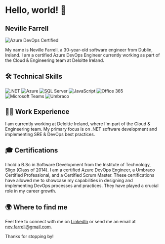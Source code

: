 # Hello, world! 👋

## Neville Farrell

![Azure DevOps Certified](https://img.shields.io/badge/Azure%20DevOps-Certified-blue?style=for-the-badge&logo=microsoft-azure)

My name is Neville Farrell, a 30-year-old software engineer from Dublin, Ireland. I am a certified Azure DevOps Engineer currently working as part of the Cloud & Engineering team at Deloitte Ireland.

## 🛠️ Technical Skills 

![.NET](https://img.shields.io/badge/.NET-512BD4?style=for-the-badge&logo=.net&logoColor=white)
![Azure](https://img.shields.io/badge/Azure-0089D6?style=for-the-badge&logo=microsoft-azure&logoColor=white)
![SQL Server](https://img.shields.io/badge/SQL_Server-CC2927?style=for-the-badge&logo=microsoft-sql-server&logoColor=white)
![JavaScript](https://img.shields.io/badge/JavaScript-F7DF1E?style=for-the-badge&logo=javascript&logoColor=black)
![Office 365](https://img.shields.io/badge/Office_365-D83B01?style=for-the-badge&logo=microsoft-office&logoColor=white)
![Microsoft Teams](https://img.shields.io/badge/Microsoft_Teams-6264A7?style=for-the-badge&logo=microsoft-teams&logoColor=white)
![Umbraco](https://img.shields.io/badge/Umbraco-3544B1?style=for-the-badge&logo=umbraco&logoColor=white)

## 👨‍💻 Work Experience

I am currently working at Deloitte Ireland, where I'm part of the Cloud & Engineering team. My primary focus is on .NET software development and implementing SRE & DevOps best practices.

## 🎓 Certifications

I hold a B.Sc in Software Development from the Institute of Technology, Sligo (Class of 2014). I am a certified Azure DevOps Engineer, a Umbraco Certified Professional, and a Certified Scrum Master. These certifications have allowed me to showcase my capabilities in designing and implementing DevOps processes and practices. They have played a crucial role in my career growth.

## 🌍 Where to find me 

Feel free to connect with me on [LinkedIn](https://www.linkedin.com/in/nevfarrell/) or send me an email at [nev.farrell@gmail.com](mailto:nev.farrell@gmail.com).

Thanks for stopping by!
